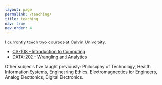 ```yaml
---
layout: page
permalink: /teaching/
title: teaching
nav: true
nav_order: 4
---
```


I currently teach two courses at Calvin University.

- [CS-108 - Introduction to Computing](https://cs.calvin.edu/courses/cs/108/fsantos/)
- [DATA-202 - Wrangling and Analytics](https://calvin-data-science.github.io/data202/)

Other subjects I've taught previously: Philosophy of Technology, Health Information Systems, Engineering Ethics, Electromagnectics for Engineers, Analog Electronics, Digital Electronics.
